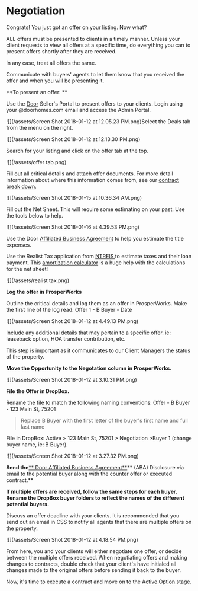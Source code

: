 # Negotiation

Congrats! You just got an offer on your listing. Now what?

ALL offers must be presented to clients in a timely manner. Unless your client requests to view all offers at a specific time, do everything you can to present offers shortly after they are received.

In any case, treat all offers the same.

Communicate with buyers' agents to let them know that you received the offer and when you will be presenting it.

**To present an offer: **

Use the [Door](https://doorhomes.com/) Seller's Portal to present offers to your clients. Login using your @doorhomes.com email and access the Admin Portal.

![](/assets/Screen Shot 2018-01-12 at 12.05.23 PM.png)Select the Deals tab from the menu on the right.

![](/assets/Screen Shot 2018-01-12 at 12.13.30 PM.png)

Search for your listing and click on the offer tab at the top.

![](/assets/offer tab.png)

Fill out all critical details and attach offer documents. For more detail information about where this information comes from, see our [contract break down](/listing-agent/process-guide/negotiation/contract-break-down.md).

![](/assets/Screen Shot 2018-01-15 at 10.36.34 AM.png)

Fill out the Net Sheet. This will require some estimating on your past. Use the tools below to help.

![](/assets/Screen Shot 2018-01-16 at 4.39.53 PM.png)

Use the Door [Affiliated Business Agreement](https://docs.google.com/document/d/1b_ySv2TqJA-FsmGTyHMCeRXycOiOm0qDGS8pcuXWHrI/edit?usp=sharing) to help you estimate the title expenses.

Use the Realist Tax application from [NTREIS ](https://idp.ntreis.safemls.net/idp/Authn/UserPassword)to estimate taxes and their loan payment. This [amortization calculator](http://www.amortization-calc.com/) is a huge help with the calculations for the net sheet!

![](/assets/realist tax.png)

**Log the offer in ProsperWorks**

Outline the critical details and log them as an offer in ProsperWorks. Make the first line of the log read: Offer 1 - B Buyer - Date

![](/assets/Screen Shot 2018-01-12 at 4.49.13 PM.png)

Include any additional details that may pertain to a specific offer. ie: leaseback option, HOA transfer contribution, etc.

This step is important as it communicates to our Client Managers the status of the property.

**Move the Opportunity to the Negotation column in ProsperWorks.**

![](/assets/Screen Shot 2018-01-12 at 3.10.31 PM.png)

**File the Offer in DropBox.**

Rename the file to match the following naming conventions: Offer - B Buyer - 123 Main St, 75201

> Replace B Buyer with the first letter of the buyer's first name and full last name

File in DropBox: Active &gt; 123 Main St, 75201 &gt; Negotiation &gt;Buyer 1 \(change buyer name, ie: B Buyer\).

![](/assets/Screen Shot 2018-01-12 at 3.27.32 PM.png)

**Send the**[** Door Affiliated Business Agreement**](https://docs.google.com/document/d/1b_ySv2TqJA-FsmGTyHMCeRXycOiOm0qDGS8pcuXWHrI/edit?usp=sharing)** \(ABA\) Disclosure via email to the potential buyer along with the counter offer or executed contract.**

**If multiple offers are received, follow the same steps for each buyer. Rename the DropBox buyer folders to reflect the names of the different potential buyers.**

Discuss an offer deadline with your clients. It is recommended that you send out an email in CSS to notify all agents that there are multiple offers on the property.

![](/assets/Screen Shot 2018-01-12 at 4.18.54 PM.png)

From here, you and your clients will either negotiate one offer, or decide between the multiple offers received. When negotiating offers and making changes to contracts, double check that your client's have initialed all changes made to the original offers before sending it back to the buyer.

Now, it's time to execute a contract and move on to the [Active Option ](/listing-agent/process-guide/active-option.md)stage.

